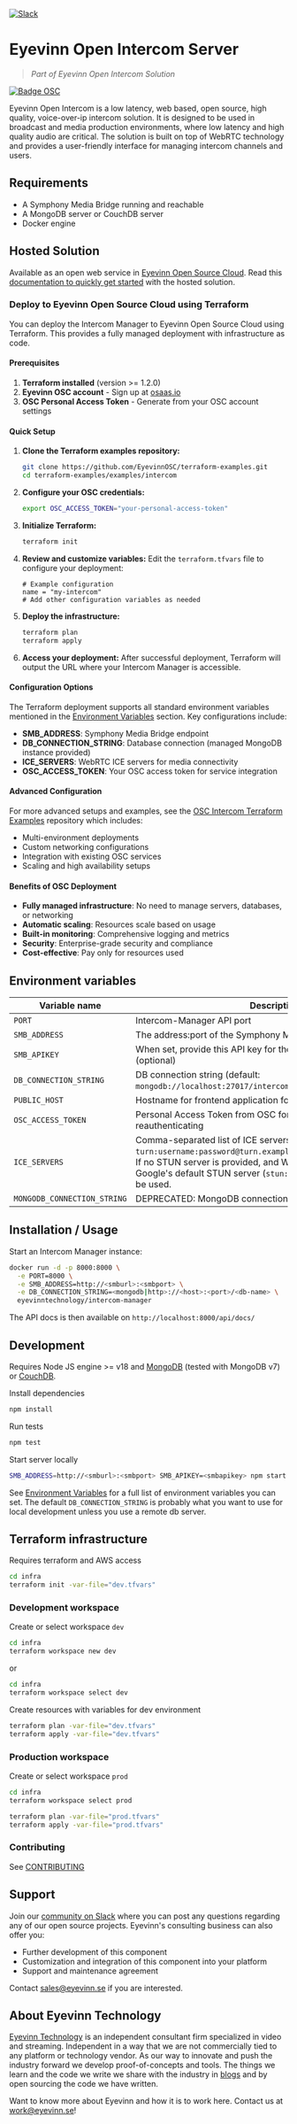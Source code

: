 [![Slack](https://slack.osaas.io/badge.svg)](http://slack.osaas.io)

# Eyevinn Open Intercom Server

> _Part of Eyevinn Open Intercom Solution_

[![Badge OSC](https://img.shields.io/badge/Evaluate-24243B?style=for-the-badge&logo=data:image/svg+xml;base64,PHN2ZyB3aWR0aD0iMjQiIGhlaWdodD0iMjQiIHZpZXdCb3g9IjAgMCAyNCAyNCIgZmlsbD0ibm9uZSIgeG1sbnM9Imh0dHA6Ly93d3cudzMub3JnLzIwMDAvc3ZnIj4KPGNpcmNsZSBjeD0iMTIiIGN5PSIxMiIgcj0iMTIiIGZpbGw9InVybCgjcGFpbnQwX2xpbmVhcl8yODIxXzMxNjcyKSIvPgo8Y2lyY2xlIGN4PSIxMiIgY3k9IjEyIiByPSI3IiBzdHJva2U9ImJsYWNrIiBzdHJva2Utd2lkdGg9IjIiLz4KPGRlZnM%2BCjxsaW5lYXJHcmFkaWVudCBpZD0icGFpbnQwX2xpbmVhcl8yODIxXzMxNjcyIiB4MT0iMTIiIHkxPSIwIiB4Mj0iMTIiIHkyPSIyNCIgZ3JhZGllbnRVbml0cz0idXNlclNwYWNlT25Vc2UiPgo8c3RvcCBzdG9wLWNvbG9yPSIjQzE4M0ZGIi8%2BCjxzdG9wIG9mZnNldD0iMSIgc3RvcC1jb2xvcj0iIzREQzlGRiIvPgo8L2xpbmVhckdyYWRpZW50Pgo8L2RlZnM%2BCjwvc3ZnPgo%3D)](https://app.osaas.io/browse/eyevinn-intercom-manager)

Eyevinn Open Intercom is a low latency, web based, open source, high quality, voice-over-ip intercom solution.
It is designed to be used in broadcast and media production environments, where low latency and high quality audio are critical.
The solution is built on top of WebRTC technology and provides a user-friendly interface for managing intercom channels and users.

## Requirements

- A Symphony Media Bridge running and reachable
- A MongoDB server or CouchDB server
- Docker engine

## Hosted Solution

Available as an open web service in [Eyevinn Open Source Cloud](https://www.osaas.io/). Read this [documentation to quickly get started](https://docs.osaas.io/osaas.wiki/Service%3A-Intercom.html) with the hosted solution.

### Deploy to Eyevinn Open Source Cloud using Terraform

You can deploy the Intercom Manager to Eyevinn Open Source Cloud using Terraform. This provides a fully managed deployment with infrastructure as code.

#### Prerequisites

1. **Terraform installed** (version >= 1.2.0)
2. **Eyevinn OSC account** - Sign up at [osaas.io](https://www.osaas.io/)
3. **OSC Personal Access Token** - Generate from your OSC account settings

#### Quick Setup

1. **Clone the Terraform examples repository:**
   ```sh
   git clone https://github.com/EyevinnOSC/terraform-examples.git
   cd terraform-examples/examples/intercom
   ```

2. **Configure your OSC credentials:**
   ```sh
   export OSC_ACCESS_TOKEN="your-personal-access-token"
   ```

3. **Initialize Terraform:**
   ```sh
   terraform init
   ```

4. **Review and customize variables:**
   Edit the `terraform.tfvars` file to configure your deployment:
   ```hcl
   # Example configuration
   name = "my-intercom"
   # Add other configuration variables as needed
   ```

5. **Deploy the infrastructure:**
   ```sh
   terraform plan
   terraform apply
   ```

6. **Access your deployment:**
   After successful deployment, Terraform will output the URL where your Intercom Manager is accessible.

#### Configuration Options

The Terraform deployment supports all standard environment variables mentioned in the [Environment Variables](#environment-variables) section. Key configurations include:

- **SMB_ADDRESS**: Symphony Media Bridge endpoint
- **DB_CONNECTION_STRING**: Database connection (managed MongoDB instance provided)
- **ICE_SERVERS**: WebRTC ICE servers for media connectivity
- **OSC_ACCESS_TOKEN**: Your OSC access token for service integration

#### Advanced Configuration

For more advanced setups and examples, see the [OSC Intercom Terraform Examples](https://github.com/EyevinnOSC/terraform-examples/tree/main/examples/intercom) repository which includes:

- Multi-environment deployments
- Custom networking configurations
- Integration with existing OSC services
- Scaling and high availability setups

#### Benefits of OSC Deployment

- **Fully managed infrastructure**: No need to manage servers, databases, or networking
- **Automatic scaling**: Resources scale based on usage
- **Built-in monitoring**: Comprehensive logging and metrics
- **Security**: Enterprise-grade security and compliance
- **Cost-effective**: Pay only for resources used

## Environment variables

| Variable name               | Description                                                                                                                                                                                                                                                 |
| --------------------------- | ----------------------------------------------------------------------------------------------------------------------------------------------------------------------------------------------------------------------------------------------------------- |
| `PORT`                      | Intercom-Manager API port                                                                                                                                                                                                                                   |
| `SMB_ADDRESS`               | The address:port of the Symphony Media Bridge instance                                                                                                                                                                                                      |
| `SMB_APIKEY`                | When set, provide this API key for the Symphony Media Bridge (optional)                                                                                                                                                                                     |
| `DB_CONNECTION_STRING`      | DB connection string (default: `mongodb://localhost:27017/intercom-manager`)                                                                                                                                                                                |
| `PUBLIC_HOST`               | Hostname for frontend application for generating URLs to share                                                                                                                                                                                              |
| `OSC_ACCESS_TOKEN`          | Personal Access Token from OSC for link sharing and reauthenticating                                                                                                                                                                                        |
| `ICE_SERVERS`               | Comma-separated list of ICE servers in the format: `turn:username:password@turn.example.com,stun:stun.example.com`. If no STUN server is provided, and WHIP endpoints are used, Google's default STUN server (`stun:stun.l.google.com:19302`) will be used. |
| `MONGODB_CONNECTION_STRING` | DEPRECATED: MongoDB connection string                                                                                                                                                                                                                       |

## Installation / Usage

Start an Intercom Manager instance:

```sh
docker run -d -p 8000:8000 \
  -e PORT=8000 \
  -e SMB_ADDRESS=http://<smburl>:<smbport> \
  -e DB_CONNECTION_STRING=<mongodb|http>://<host>:<port>/<db-name> \
  eyevinntechnology/intercom-manager
```

The API docs is then available on `http://localhost:8000/api/docs/`

## Development

Requires Node JS engine >= v18 and [MongoDB](https://www.mongodb.com/docs/manual/administration/install-community/) (tested with MongoDB v7) or [CouchDB](https://docs.couchdb.org/en/stable/index.html).

Install dependencies

```sh
npm install
```

Run tests

```sh
npm test
```

Start server locally

```sh
SMB_ADDRESS=http://<smburl>:<smbport> SMB_APIKEY=<smbapikey> npm start
```

See [Environment Variables](#environment-variables) for a full list of environment variables you can set. The default `DB_CONNECTION_STRING` is probably what you want to use for local development unless you use a remote db server.

## Terraform infrastructure

Requires terraform and AWS access

```sh
cd infra
terraform init -var-file="dev.tfvars"
```

### Development workspace

Create or select workspace `dev`

```sh
cd infra
terraform workspace new dev
```

or

```sh
cd infra
terraform workspace select dev
```

Create resources with variables for dev environment

```sh
terraform plan -var-file="dev.tfvars"
terraform apply -var-file="dev.tfvars"
```

### Production workspace

Create or select workspace `prod`

```sh
cd infra
terraform workspace select prod
```

```sh
terraform plan -var-file="prod.tfvars"
terraform apply -var-file="prod.tfvars"
```

### Contributing

See [CONTRIBUTING](CONTRIBUTING.md)

## Support

Join our [community on Slack](http://slack.osaas.io) where you can post any questions regarding any of our open source projects. Eyevinn's consulting business can also offer you:

- Further development of this component
- Customization and integration of this component into your platform
- Support and maintenance agreement

Contact [sales@eyevinn.se](mailto:sales@eyevinn.se) if you are interested.

## About Eyevinn Technology

[Eyevinn Technology](https://www.eyevinntechnology.se) is an independent consultant firm specialized in video and streaming. Independent in a way that we are not commercially tied to any platform or technology vendor. As our way to innovate and push the industry forward we develop proof-of-concepts and tools. The things we learn and the code we write we share with the industry in [blogs](https://dev.to/video) and by open sourcing the code we have written.

Want to know more about Eyevinn and how it is to work here. Contact us at work@eyevinn.se!
